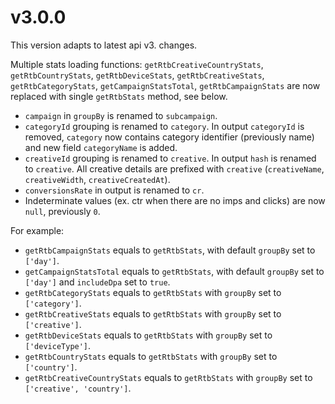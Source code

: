 # v3.0.0
This version adapts to latest api v3. changes.

Multiple stats loading functions: `getRtbCreativeCountryStats`, `getRtbCountryStats`, `getRtbDeviceStats`, `getRtbCreativeStats`, `getRtbCategoryStats`, `getCampaignStatsTotal`, `getRtbCampaignStats` are now replaced with single `getRtbStats` method, see below.
- `campaign` in `groupBy` is renamed to `subcampaign`.
- `categoryId` grouping is renamed to `category`. In output `categoryId` is removed, `category` now contains category identifier (previously name) and new field `categoryName` is added.
- `creativeId` grouping is renamed to `creative`. In output `hash` is renamed to `creative`. All creative details are prefixed with `creative` (`creativeName`, `creativeWidth`, `creativeCreatedAt`).
- `conversionsRate` in output is renamed to `cr`.
- Indeterminate values (ex. ctr when there are no imps and clicks) are now `null`, previously `0`.

For example:
- `getRtbCampaignStats` equals to `getRtbStats`, with default `groupBy` set to `['day']`.
- `getCampaignStatsTotal` equals to `getRtbStats`, with default `groupBy` set to `['day']` and `includeDpa` set to `true`.
- `getRtbCategoryStats` equals to `getRtbStats` with `groupBy` set to `['category']`.
- `getRtbCreativeStats` equals to `getRtbStats` with `groupBy` set to `['creative']`.
- `getRtbDeviceStats` equals to `getRtbStats` with `groupBy` set to `['deviceType']`.
- `getRtbCountryStats` equals to `getRtbStats` with `groupBy` set to `['country']`.
- `getRtbCreativeCountryStats` equals to `getRtbStats` with `groupBy` set to `['creative', 'country']`.
